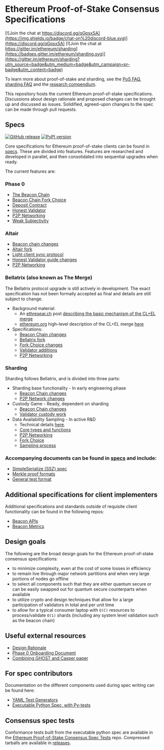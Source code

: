 # Ethereum Proof-of-Stake Consensus Specifications

[![Join the chat at https://discord.gg/qGpsxSA](https://img.shields.io/badge/chat-on%20discord-blue.svg)](https://discord.gg/qGpsxSA) [![Join the chat at https://gitter.im/ethereum/sharding](https://badges.gitter.im/ethereum/sharding.svg)](https://gitter.im/ethereum/sharding?utm_source=badge&utm_medium=badge&utm_campaign=pr-badge&utm_content=badge)

To learn more about proof-of-stake and sharding, see the [PoS FAQ](https://eth.wiki/en/concepts/proof-of-stake-faqs), [sharding FAQ](https://eth.wiki/sharding/Sharding-FAQs) and the [research compendium](https://notes.ethereum.org/s/H1PGqDhpm).

This repository hosts the current Ethereum proof-of-stake specifications. Discussions about design rationale and proposed changes can be brought up and discussed as issues. Solidified, agreed-upon changes to the spec can be made through pull requests.


## Specs

[![GitHub release](https://img.shields.io/github/v/release/ethereum/eth2.0-specs)](https://github.com/ethereum/eth2.0-specs/releases/) [![PyPI version](https://badge.fury.io/py/eth2spec.svg)](https://badge.fury.io/py/eth2spec)

Core specifications for Ethereum proof-of-stake clients can be found in [specs](specs/). These are divided into features.
Features are researched and developed in parallel, and then consolidated into sequential upgrades when ready.

The current features are:

### Phase 0

* [The Beacon Chain](specs/phase0/beacon-chain.md)
* [Beacon Chain Fork Choice](specs/phase0/fork-choice.md)
* [Deposit Contract](specs/phase0/deposit-contract.md)
* [Honest Validator](specs/phase0/validator.md)
* [P2P Networking](specs/phase0/p2p-interface.md)
* [Weak Subjectivity](specs/phase0/weak-subjectivity.md)

### Altair

* [Beacon chain changes](specs/altair/beacon-chain.md)
* [Altair fork](specs/altair/fork.md)
* [Light client sync protocol](specs/altair/sync-protocol.md)
* [Honest Validator guide changes](specs/altair/validator.md)
* [P2P Networking](specs/altair/p2p-interface.md)

### Bellatrix (also known as The Merge)

The Bellatrix protocol upgrade is still actively in development. The exact specification has not been formally accepted as final and details are still subject to change.

* Background material:
  * An [ethresear.ch](https://ethresear.ch) post [describing the basic mechanism of the CL+EL merge](https://ethresear.ch/t/the-eth1-eth2-transition/6265)
  * [ethereum.org](https://ethereum.org) high-level description of the CL+EL merge [here](https://ethereum.org/en/eth2/docking/)
* Specifications:
  * [Beacon Chain changes](specs/bellatrix/beacon-chain.md)
  * [Bellatrix fork](specs/bellatrix/fork.md)
  * [Fork Choice changes](specs/bellatrix/fork-choice.md)
  * [Validator additions](specs/bellatrix/validator.md)
  * [P2P Networking](specs/bellatrix/p2p-interface.md)

### Sharding

Sharding follows Bellatrix, and is divided into three parts:

* Sharding base functionality - In early engineering phase
  * [Beacon Chain changes](specs/sharding/beacon-chain.md)
  * [P2P Network changes](specs/sharding/p2p-interface.md)
* Custody Game - Ready, dependent on sharding
  * [Beacon Chain changes](specs/custody_game/beacon-chain.md)
  * [Validator custody work](specs/custody_game/validator.md)
* Data Availability Sampling - In active R&D
  * Technical details [here](https://hackmd.io/@HWeNw8hNRimMm2m2GH56Cw/B1YJPGkpD).
  * [Core types and functions](specs/das/das-core.md)
  * [P2P Networking](specs/das/p2p-interface.md)
  * [Fork Choice](specs/das/fork-choice.md)
  * [Sampling process](specs/das/sampling.md)

### Accompanying documents can be found in [specs](specs) and include:

* [SimpleSerialize (SSZ) spec](ssz/simple-serialize.md)
* [Merkle proof formats](ssz/merkle-proofs.md)
* [General test format](tests/formats/README.md)

## Additional specifications for client implementers

Additional specifications and standards outside of requisite client functionality can be found in the following repos:

* [Beacon APIs](https://github.com/ethereum/beacon-apis)
* [Beacon Metrics](https://github.com/ethereum/beacon-metrics/)

## Design goals

The following are the broad design goals for the Ethereum proof-of-stake consensus specifications:
* to minimize complexity, even at the cost of some losses in efficiency
* to remain live through major network partitions and when very large portions of nodes go offline
* to select all components such that they are either quantum secure or can be easily swapped out for quantum secure counterparts when available
* to utilize crypto and design techniques that allow for a large participation of validators in total and per unit time
* to allow for a typical consumer laptop with `O(C)` resources to process/validate `O(1)` shards (including any system level validation such as the beacon chain)

## Useful external resources

* [Design Rationale](https://notes.ethereum.org/s/rkhCgQteN#)
* [Phase 0 Onboarding Document](https://notes.ethereum.org/s/Bkn3zpwxB)
* [Combining GHOST and Casper paper](https://arxiv.org/abs/2003.03052)

## For spec contributors

Documentation on the different components used during spec writing can be found here:
* [YAML Test Generators](tests/generators/README.md)
* [Executable Python Spec, with Py-tests](tests/core/pyspec/README.md)

## Consensus spec tests

Conformance tests built from the executable python spec are available in the [Ethereum Proof-of-Stake Consensus Spec Tests](https://github.com/ethereum/consensus-spec-tests) repo. Compressed tarballs are available in [releases](https://github.com/ethereum/consensus-spec-tests/releases).
